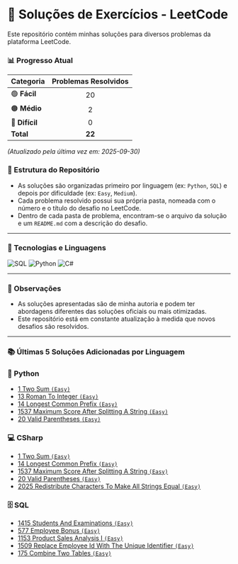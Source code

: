 # 🧩 Soluções de Exercícios - LeetCode

Este repositório contém minhas soluções para diversos problemas da plataforma LeetCode.

### 📊 Progresso Atual

| Categoria | Problemas Resolvidos |
| :--- | :---: |
| <g-emoji>🟢</g-emoji> **Fácil** | 20 |
| <g-emoji>🟠</g-emoji> **Médio** | 2 |
| <g-emoji>🔴</g-emoji> **Difícil** | 0 |
| **Total** | **22** |

*(Atualizado pela última vez em: 2025-09-30)*

### 📂 Estrutura do Repositório

-   As soluções são organizadas primeiro por linguagem (ex: `Python`, `SQL`) e depois por dificuldade (ex: `Easy`, `Medium`).
-   Cada problema resolvido possui sua própria pasta, nomeada com o número e o título do desafio no LeetCode.
-   Dentro de cada pasta de problema, encontram-se o arquivo da solução e um `README.md` com a descrição do desafio.

---

### 🚀 Tecnologias e Linguagens

![SQL](https://img.shields.io/badge/SQL-4479A1?style=for-the-badge&logo=mysql&logoColor=white)
![Python](https://img.shields.io/badge/Python-3776AB?style=for-the-badge&logo=python&logoColor=white)
![C#](https://img.shields.io/badge/C%23-239120?style=for-the-badge&logo=c-sharp&logoColor=white)

---

### 📝 Observações

-   As soluções apresentadas são de minha autoria e podem ter abordagens diferentes das soluções oficiais ou mais otimizadas.
-   Este repositório está em constante atualização à medida que novos desafios são resolvidos.

---

### 📚 Últimas 5 Soluções Adicionadas por Linguagem

### 🐍 Python
- [1 Two Sum `(Easy)`](https://leetcode.com/problems/two-sum)
- [13 Roman To Integer `(Easy)`](https://leetcode.com/problems/roman-to-integer)
- [14 Longest Common Prefix `(Easy)`](https://leetcode.com/problems/longest-common-prefix)
- [1537 Maximum Score After Splitting A String `(Easy)`](https://leetcode.com/problems/maximum-score-after-splitting-a-string)
- [20 Valid Parentheses `(Easy)`](https://leetcode.com/problems/valid-parentheses)

### 💻 CSharp
- [1 Two Sum `(Easy)`](https://leetcode.com/problems/two-sum)
- [14 Longest Common Prefix `(Easy)`](https://leetcode.com/problems/longest-common-prefix)
- [1537 Maximum Score After Splitting A String `(Easy)`](https://leetcode.com/problems/maximum-score-after-splitting-a-string)
- [20 Valid Parentheses `(Easy)`](https://leetcode.com/problems/valid-parentheses)
- [2025 Redistribute Characters To Make All Strings Equal `(Easy)`](https://leetcode.com/problems/redistribute-characters-to-make-all-strings-equal)

### 🗄️ SQL
- [1415 Students And Examinations `(Easy)`](https://leetcode.com/problems/students-and-examinations)
- [577 Employee Bonus `(Easy)`](https://leetcode.com/problems/employee-bonus)
- [1153 Product Sales Analysis I `(Easy)`](https://leetcode.com/problems/product-sales-analysis-i)
- [1509 Replace Employee Id With The Unique Identifier `(Easy)`](https://leetcode.com/problems/replace-employee-id-with-the-unique-identifier)
- [175 Combine Two Tables `(Easy)`](https://leetcode.com/problems/combine-two-tables)

